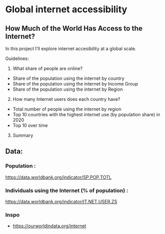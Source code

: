 # Global internet accessibility

## How Much of the World Has Access to the Internet?
 
In this project I'll explore internet accesibility at a global scale.

Guidelines:
1. What share of people are online?
- Share of the population using the internet by country
- Share of the population using the internet by Income Group
- Share of the population using the internet by Region

2. How many Internet users does each country have?
- Total number of people using the internet by region
- Top 10 countries with the highest internet use (by population share) in 2020
- Top 10 over time

3. Summary


## Data:

### Population :
https://data.worldbank.org/indicator/SP.POP.TOTL

### Individuals using the Internet (% of population) :
https://data.worldbank.org/indicator/IT.NET.USER.ZS

### Inspo
- https://ourworldindata.org/internet
